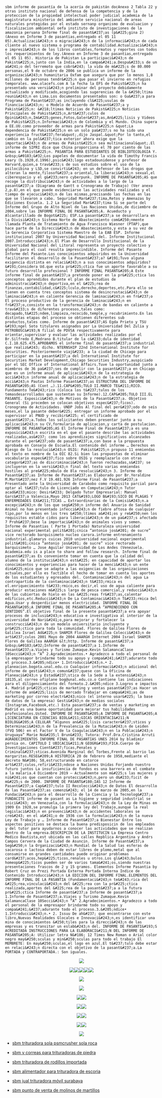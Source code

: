
```
sbm informe de pasantía de la acería de pakistán docAnexo 2 Tabla 22 y otras instituto nacional de defensa de la competencia y de la proteccion de la propiedad intelectual poder judicial academia de la magistratura ministerio del ambiente servicio nacional de areas naturales protegidas por el estado sernanp organismo de evaluacion y fiscalizacion ambiental oefa instituto de investigaciones de la amazonia peruana Informe final de pasant&#237;as (p&#225;gina 2) (Anexo en Informe 3 de pasantias,entregado el 05 11 05).Actualizaci&#243;n o migraci&#243;n de la informaci&#243;n de cada cliente al nuevo sistema o programa de contabilidad.Actualizaci&#243;n e impresi&#243;n de los libros contables,formatos y reportes con todos los requerimientos de ley.(Anexo en Informe 3 de pasantias,entregado el 05 11 05). Historia de Pakistan La participaci&#243;n de Pakist&#225;n,junto con la India,en la campa&#241;a.Despu&#233;s de un a&#241;o del terremoto que cobr&#243; la vida de m&#225;s de 80.000 personas,el 9 de octubre de 2006 se publica un informe de la organizaci&#243;n humanitaria Oxfam que asegura que por lo menos 1,8 millones de personas tendr&#225;n que pasar el invierno en refugios temporales. www.olacefs.com A la fecha la EFS de Pakist&#225;n ha presentado una versi&#243;n preliminar del proyecto debidamente actualizado y modificado,acogiendo las sugerencias de la &#250;ltima reuni&#243;n en Lima.Los documentos presentados son: o Gu&#237;a para Programa de Pasant&#237;as incluyendo cl&#225;usulas de financiaci&#243;n; o Modelo de Acuerdo de Pasant&#237;a y Pakist&#225;n: &#218;ltimas Noticias de Pakist&#225;n Noticias Principales de Pakist&#225;n,Art&#237;culos de Opini&#243;n,Im&#225;genes,Fotos,Galer&#237;as,An&#225;lisis y Videos de Pakist&#225;n.Informaci&#243;n de Colombia y el Mundo. China supera a EE.UU.como proveedor de armas para Pakist&#225;n &quot;La dependencia de Pakist&#225;n en un solo pa&#237;s no ha sido una experiencia fruct&#237;fera&quot;,dijo Jaspal.&quot;Por lo tanto,el cambio en la pol&#237;tica exterior ahora exige que la importaci&#243;n de armas de Pakist&#225;n sea multinacional&quot;.El informe de SIPRI dice que China proporciona el 70 por ciento de las armas a Pakist&#225;n. PASANTIA PARA ESTUDIANTES DE BIBLIOTECOLOGIA Y. &nbsp;&#0183;&#32;Los papeles de documentar la vida de Timothy Francis Leary (b.1920,d.1996),psic&#243;logo estadounidense y profesor de Harvard,quien,a trav&#233;s de sus estudios sobre el uso de la psilocibina y LSD,se convirti&#243; en un defensor de las drogas que alteran la mente,filosof&#237;a oriental,la liberaci&#243;n sexual,el ciberespacio y el g&#233;nero cyberpunk. INFORME DE PASANT&#205;AS que recoge la distribuci&#243;n de actividades a lo largo de la pasant&#237;a (Diagrama de Gantt o Cronograma de Trabajo) (Ver anexo 2,p.8),en el que puede evidenciarse las actividades realizadas y el tiempo de ejecuci&#243;n de las mismas,precisando las fechas en las que se llevaron a cabo. Seguridad Mar&#237;tima,Retos y Amenazas by Ediciones Escuela. 1.2 La Seguridad Mar&#237;tima Si se parte del Informe del Grupo de Alto Nivel de las Naciones Unidas,de diciembre de 2004,sobre las INFORME FINAL DE PASANT&#205;A. Acueducto y Alcantarillado de Bogot&#225; ESP.La pasant&#237;a se desarrollara en la Divisi&#243;n Sistema Norte de Abastecimiento com&#250;nmente llamada Planta de Tratamiento de Agua Francisco Wiesner (PTAP),que hace parte de la Direcci&#243;n de Abastecimiento,y esta a su vez de la Gerencia Corporativa Sistema Maestro de la EAB ESP. Informe institucional 2007 by Universidad Nacional del. Informe Institucional 2007.Introducci&#243;n.El Plan de Desarrollo Institucional de la Universidad Nacional del Litoral representa un proyecto colectivo y global para el cual resulta imprescindible. Informe del Pasante Informe del Pasante.Los conocimientos adquiridos en la Universidad facilitaron el desarrollo de la Pasant&#237;a? &#191;Tuvo alguna exigencia distinta en relaci&#243;n a sus conocimientos adquiridos? &#191;Considera Ud.que esta pr&#225;ctica fue un aporte favorable a su futuro desarrollo profesional ? INFORME FINAL PASANT&#205;A Este informe final de pasant&#237;a pretende poner en la pr&#225;ctica los conceptos aprendidos durante el plan de estudios de administraci&#243;n deportiva,en el &#225;rea de finanzas,contabilidad,c&#225;lculo,derecho,deportes,etc.Para ello se tienen en cuenta tres conceptos sistema de desincrustaci&#243;n de laminaci&#243;n en caliente Gerencia de laminaci&#243;n en fr&#237;o El proceso productivo de la gerencia de laminaci&#243;n en fr&#237;o,consiste en la transformaci&#243;n de bandas en caliente a trav&#233;s de diferentes procesos,tales como: decapado,t&#225;ndem,limpieza,recocido,temple,y recubrimiento.En las distintas etapas del proceso se obtienen diferentes sub productos,tales como. Informe de pasant&#237;AS Egda Prieto y TSU &#193;ngel Soto titulares asignados por La Universidad Del Zulia y PETROBOSC&#193;N filial de PDVSA respectivamente para orientar,supervisar y evaluar las actividades realizadas por el Br.Silfredo E,Medrano B.titular de la c&#233;dula de identidad C.I.18.625.475,APROBAMOS el informe final de pasant&#237;a industrial que realiz&#243; dicho. NTERNSHIP 22nd International Institute for Securities. Posteriormente viaj&#233; a la ciudad de Chicago para participar en la pasant&#237;a del International Institute for Securities Market Development,Chicago Securities Industry,auspiciado por el SEC Office of International Affairs.Tuve la oportunidad junto a miembros de 36 pa&#237;ses de cumplir con la pasant&#237;a en Chicago que es un informe anual de aplicaci&#243;n de la estrategia de acci&#243;n informe anual de aplicaci&#243;n de la estrategia de acci&#243;n Pautas Informe Pasant&#237;as ESTRUCTURA DEL INFORME DE PASANT&#205;AS (Cont …).11.CAP&#205;TULO II.MARCO TE&#211;RICO. Fundamento Te&#243;rico (Coloca los t&#237;tulos de los temasdesarrollados que sustentan su Informe).12.CAP&#205;TULO III.EL PASANTE. Exposici&#243;n de Motivos de la Pasant&#237;a. Objetivo General (Si proceden se colocan objetivos espec&#237;ficos). Cronograma de Actividades. UNDP Jobs Al final del per&#237;odo de seis meses,el la pasante deber&#225; entregar un informe aprobado por el supervisor al PNUD y recibir&#225; el certificado de pasant&#237;a.Todos los solicitantes deben presentar junto a su aplicaci&#243;n su CV,formulario de aplicacion,y carta de postulacion. INFORME DE PASANT&#205;AS El Informe Final de Pasant&#237;a es una exposici&#243;n escrita en el que el pasante describe las actividades realizadas,as&#237; como los aprendizajes significativos alcanzados durante el per&#237;odo de pasant&#237;a,con base a la propuesta aprobada en Consejo de Escuela.El contenido del informe … Derechos en Riesgo de la resoluci&#243;n OSIG: Pakist&#225;n propuso 11 enmiendas al texto en nombre de la OIC 82.Si bien las propuestas de eliminar vocabulario espec&#237;fico sobre OSIG y reemplazarlo con otras categor&#237;as de discriminaci&#243;n fueron rechazadas,s&#237; se incluyeron en la versi&#243;n final del texto varias enmiendas hostiles al pre&#225;mbulo de 8la resoluci&#243;n 3. Informe de Pasant&#237;as Informe de Pasant&#237;as Elaborado por Br.Yeraldine M.Mart&#237;nez F.V 19.481.926 Informe Final de Pasant&#237;a Presentado ante la Universidad de Carabobo como requisito parcial para optar al t&#237;tulo de Licenciado en Computaci&#243;n Tutor acad&#233;mico: Desir&#233; Delgado Tutor Empresarial: Manuel Garc&#237;a Valencia,Mayo 2013 CAT&#193;LOGO B&#193;SICO DE PLAGAS Y ENFERMEDADES EX&#211;TICAS … Extraordinarias de la Comisi&#243;n.a excepci&#243;n de los que seg&#250;n informe del Anuario de Sanidad Animal no han presentado infecci&#243;n de fiebre aftosa de cualquier tipo,por lo menos en los tres &#250;ltimos a&#241;os y re&#250;nen los requisitos estable cidos para liberaci&#243;n de un pa&#237;s afectado 7 Proh&#237;bese la importaci&#243;n de animales vivos y semen. Informe de Pasantias ( Parte 1 Portada) Naturaleza universidad nacional experimental polit&#201;cnica “antonio jos&#201; de sucre” vice rectorado barquisimeto nucleo carora.informe entrenamiento industrial.glamarys cuicas 2010 universidad nacional experimental polit&#201;cnica “antonio jos&#201; de sucre” vice rectorado barquisimeto … Jose Aguilar Universidad de Los Andes (Venezuela. Academia.edu is a place to share and follow research. Informe final de pasant&#237;as Es conveniente tomar en cuenta que la calidad del alumno de la instituci&#243;n est&#225; en capacidad de aportar los conocimientos y experiencias para hacer de la menci&#243;n un ente din&#225;mico que se adapte a las exigencias de las organizaciones actuales,por ello es factible el hecho de tomar en cuenta los aportes de los estudiantes y egresados del. Contaminaci&#243;n del agua La contrapartida de la contaminaci&#243;n t&#233;rmica es el.enriquecimiento t&#233;rmico,es decir,el uso de agua caliente para producir estaciones m&#225;s larga de pesca comercial,y reducci&#243;n de las cubiertas de hielo en las &#225;reas fr&#237;as,calentar edificios,etc.Reducci&#243;n De La Contaminaci&#243;n T&#233;rmica Del Agua.Usar y desperdiciar menos electricidad. INFORME FINAL DE PASANT&#205;A INFORME FINAL DE PASANT&#205;A “APRENDIENDO CON SENTIDOS”.El objetivo final de la presente pasant&#237;a era apoyar procesos de inclusi&#243;n educativa e investigativa al interior de la universidad de Nari&#241;o,para mejorar y fortalecer la construcci&#243;n de un modelo universitario incluyente y pr&#225;ctico para toda la comunidad. Flores de Galilea Flores de Galilea Israel Ad&#225;n SHAMIR Flores de Galilea Colecci&#243;n de art&#237;culos 2001 Mayo de 2004 AAARGH Internet 2004 Israel SHAMIR Flores de Galilea AAARGH &lt;http. Informe de pasant&#237;a &nbsp;&#0183;&#32;Informe de pasant&#237;a 1.Informe de Pasant&#237;a.Viajes y Turismo Zumaque.Kevin SalamancaClase 10Secci&#243;n “A” 2.Agradecimientos.• Agradezco a todo el personal de la empresapor brindarme todo su apoyo y compa&#241;&#237;adurante todo el proceso.3.&#205;ndice• 1.Introducci&#243;n.• 2. planeacion.bogota.unal.edu.co Cualquier informaci&#243;n adicional del informe de gesti&#243;n comun&#237;quese con la Oficina de Planeaci&#243;n y Estad&#237;stica de la Sede a la extensi&#243;n 18135,al correo ofiplane bog@unal.edu.co.o Contiene las indicaciones para el diligenciamiento del formato.2.&#205;ndice 3.Logros e impactos 4. Madrid pr&#225;cticas de marketing y ventas pasant&#237;as Hacer un informe de an&#225;lisis de mercado Trabajar en campa&#241;as de marketing por correo electr&#243;nico (el interno usar&#225; la base de datos de la empresa) Gesti&#243;n de medios sociales (Instagram,Facebook,etc.) Esta pasant&#237;a de ventas y marketing en Madrid es una buena oportunidad para mejorar tus habilidades profesionales.Usted. INFORME DE PASANT&#205;A INFORME DE PASANT&#205;A LICENCIATURA EN CIENCIAS BIOL&#211;GICAS ORIENTACI&#211;N BIOLOG&#205;A CELULAR “Algunos an&#225;lisis caracter&#237;sticos y Determinaci&#243;n de la Prevalencia de la Mutaci&#243;n de Leiden (FVQ 506) en el Factor V de la Coagulaci&#243;n en la Poblaci&#243;n Uruguaya” Marie No&#235;l Brun&#233; Tutora: Prof.Dra.Cristina Arruti AGRADECIMIENTOS INFORME FINAL DE PASANTIAS UNES 2014 by bladimir pernia on. CAPITULO I UBICACI&#211;N GEOGR&#193;FICA.Cuerpo de Investigaciones Cient&#237;ficas,Penales y Criminal&#237;sticas.Avenida Marginal del Torbes,Frente al barrio las margaritas.RESE&#209;A HISTORICA 20 de febrero de 1958,mediante el decreto N&#186; 58,estructurando en catorce art&#237;culos,refiri&#233;ndose a Naciones Unidas Forjando nuestro futuro juntos La insuficiencia de fondos es una barrera en el combate a la malaria.4 Diciembre 2019 — Actualmente son m&#225;s las mujeres y ni&#241;os que cuentan con protecci&#243;n,pero un d&#233;ficit de m&#225;s de 2000. INFORME DE PASANT&#180;IAS 12 Informe de Pasant&#237;a Cap&#237;tulo II Recolecci&#243;n de Datos El desarrollo de las Pasant&#237;as comenz&#243; el 14 de marzo de 2005,en la Fundaci&#243;n para el desarrollo de la Ciencia y la Tecnolog&#237;a FUNDACITE informe de pasant as La higiene y seguridad industrial se inici&#243; en Venezuela,con la formulaci&#243;n de la Ley de Minas en 1909 En 1928,se promulga la primera ley del Trabajo,aunque la real legislaci&#243;n en prevenci&#243;n de accidentes laborales se cre&#243; en el a&#241;o de 1936 con la formulaci&#243;n de la nueva Ley de Trabajo y … Informe de Pasant&#237;a Bienestar Entre los aspectos positivos se destaca la buena predisposicin de los empleados y del tutor para ayudarnos a conocer las actividades que se realizan dentro de la empresa.DESCRIPCIN DE LA INSTITUCIN La Empresa Centro Medico Bautista,est ubicada en las calles Repblica Argentina y Andrs Campos Cervera de la Ciudad de Asuncin. Informe de Pasant&#237;a Seg&#250;n la Organizaci&#243;n Mundial de la Salud las esferas de sacarosa o lactosa deben de estar libres de plomo,metal que al consumirse en grandes cantidades puede originar problemas card&#237;acos,hep&#225;ticos,renales u otros.Los gl&#243;bulos homeop&#225;ticos pueden ser de varios tama&#241;os,siendo nuestras presentaciones frascos de 2 y 15 gramos. Elementos Informe Pasantia by Robert Cruz on Prezi Portada Externa Portada Interna Indice de Contenido Introducci&#243;n LA EDICION DEL INFORME FINAL.ELEMENTOS DEL INFORME FINAL DE LA PASANTIA (Fundamentaci&#243;n te&#243;rica del &#225;rea,vinculaci&#243;n del &#225;rea con la pr&#225;ctica realizada,aportes del &#225;rea de la pasant&#237;a a la futura pr&#225;ctica Informe de pasant&#237;a Informe de pasant&#237;a 1.Informe de Pasant&#237;a.Viajes y Turismo Zumaque.Kevin SalamancaClase 10Secci&#243;n “A” 2.Agradecimientos.• Agradezco a todo el personal de la empresapor brindarme todo su apoyo y compa&#241;&#237;adurante todo el proceso.3.&#205;ndice• 1.Introducci&#243;n.• 2. Issuu De ah&#237; que encontrarse con este libro,Nuevas Realidades Glocales e Innovaci&#243;n,es identificar una mina de conocimientos &#250;tiles para la direcci&#243;n de las empresas y es transitar un eslab&#243;n del. INFORME DE PASANTI&#193;S ACREDITADA INSTRUCCIONES PARA LA ELABORACI&#211;N DEL INFORME DE PASANT&#205;A: Utilizar letra N&#186; 12 Times New Roman o Arial color negro may&#250;sculas y min&#250;sculas para todo el trabajo El MEMBRETE: En may&#250;sculas,el logo en azul.El t&#237;tulo debe estar en relaci&#243;n directa con el objetivo de la pasant&#237;a.La PORTADA y CONTRAPORTADA.: Son iguales. 
```

<div align="center">

<a href="https://es-crusher.shibang-china.com/github&k=sbm+informe+de+pasant%C3%ADa+de+la+acer%C3%ADa+de+pakist%C3%A1n+doc"><img src="https://static.shibang-china.com/es/crusher/logo.jpg"></a>

<a href="https://es-crusher.shibang-china.com/github&k=sbm+informe+de+pasant%C3%ADa+de+la+acer%C3%ADa+de+pakist%C3%A1n+doc"><img src="https://static.shibang-china.com/es/crusher/index.jpg"></a><a href="https://es-crusher.shibang-china.com/material.htmlgithub&k=sbm+informe+de+pasant%C3%ADa+de+la+acer%C3%ADa+de+pakist%C3%A1n+doc"><img src="https://static.shibang-china.com/es/crusher/material.jpg"></a><a href="https://es-crusher.shibang-china.com/application.htmlgithub&k=sbm+informe+de+pasant%C3%ADa+de+la+acer%C3%ADa+de+pakist%C3%A1n+doc"><img src="https://static.shibang-china.com/es/crusher/application.jpg"></a><a href="https://es-crusher.shibang-china.com/aboutus.htmlgithub&k=sbm+informe+de+pasant%C3%ADa+de+la+acer%C3%ADa+de+pakist%C3%A1n+doc"><img src="https://static.shibang-china.com/es/crusher/aboutus.jpg"></a><a href="https://es-crusher.shibang-china.com/contact.htmlgithub&k=sbm+informe+de+pasant%C3%ADa+de+la+acer%C3%ADa+de+pakist%C3%A1n+doc"><img src="https://static.shibang-china.com/es/crusher/contact.jpg"></a>

<a href="https://es-crusher.shibang-china.com/github&k=sbm+informe+de+pasant%C3%ADa+de+la+acer%C3%ADa+de+pakist%C3%A1n+doc"><img src="https://static.shibang-china.com/es/crusher/banner.jpg"></a>

<a href="https://swt.shibang-china.com/github&k=sbm+informe+de+pasant%C3%ADa+de+la+acer%C3%ADa+de+pakist%C3%A1n+doc"><img src="https://static.shibang-china.com/es/crusher/text.jpg"></a>

<a href="https://swt.shibang-china.com/github&k=sbm+informe+de+pasant%C3%ADa+de+la+acer%C3%ADa+de+pakist%C3%A1n+doc"><img src="https://static.shibang-china.com/es/crusher/chat.jpg"></a><a href="https://es-crusher.shibang-china.com/contact.htmlgithub&k=sbm+informe+de+pasant%C3%ADa+de+la+acer%C3%ADa+de+pakist%C3%A1n+doc"><img src="https://static.shibang-china.com/es/crusher/message.jpg"></a>

<a href="https://es-crusher.shibang-china.com/products/pe.htmlgithub&k=sbm+informe+de+pasant%C3%ADa+de+la+acer%C3%ADa+de+pakist%C3%A1n+doc"><img src="https://static.shibang-china.com/es/crusher/pe.jpg"></a><a href="https://es-crusher.shibang-china.com/products/pf.htmlgithub&k=sbm+informe+de+pasant%C3%ADa+de+la+acer%C3%ADa+de+pakist%C3%A1n+doc"><img src="https://static.shibang-china.com/es/crusher/pf.jpg"></a>

<a href="https://es-crusher.shibang-china.com/products/hpt.htmlgithub&k=sbm+informe+de+pasant%C3%ADa+de+la+acer%C3%ADa+de+pakist%C3%A1n+doc"><img src="https://static.shibang-china.com/es/crusher/hpt.jpg"></a><a href="https://es-crusher.shibang-china.com/products/vsi.htmlgithub&k=sbm+informe+de+pasant%C3%ADa+de+la+acer%C3%ADa+de+pakist%C3%A1n+doc"><img src="https://static.shibang-china.com/es/crusher/vsi.jpg"></a>

<a href="https://es-crusher.shibang-china.com/products/klv.htmlgithub&k=sbm+informe+de+pasant%C3%ADa+de+la+acer%C3%ADa+de+pakist%C3%A1n+doc"><img src="https://static.shibang-china.com/es/crusher/klv.jpg"></a><a href="https://es-crusher.shibang-china.com/products/portable.htmlgithub&k=sbm+informe+de+pasant%C3%ADa+de+la+acer%C3%ADa+de+pakist%C3%A1n+doc"><img src="https://static.shibang-china.com/es/crusher/portable.jpg"></a>

<a href="https://swt.shibang-china.com/github&k=sbm+informe+de+pasant%C3%ADa+de+la+acer%C3%ADa+de+pakist%C3%A1n+doc"><img src="https://static.shibang-china.com/es/crusher/case.jpg"></a>

</div>


* [sbm trituradora sola psmcrusher sola roca](sbm%20trituradora%20sola%20psmcrusher%20sola%20roca.md)

* [sbm v correas para trituradoras de piedra](sbm%20v%20correas%20para%20trituradoras%20de%20piedra.md)

* [sbm trituradora de rodillos importada](sbm%20trituradora%20de%20rodillos%20importada.md)

* [sbm alimentador para trituradora de escoria](sbm%20alimentador%20para%20trituradora%20de%20escoria.md)

* [sbm jual trituradora móvil surabaya](sbm%20jual%20trituradora%20m%C3%B3vil%20surabaya.md)

* [sbm punto de venta de molinos de martillos](sbm%20punto%20de%20venta%20de%20molinos%20de%20martillos.md)